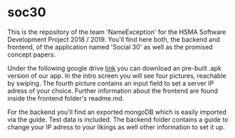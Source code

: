 # soc30

This is the repository of the team 'NameException' for the HSMA Software Development Project 2018 / 2019. You'll find here both, the backend and frontend, of the application named 'Social 30' as well as the promised concept papers. 

Under the following google drive [link](https://drive.google.com/file/d/1G0spQcrZXUI0fUcPvrWQ8bhwK3jAS1JZ/view) you can download an pre-built .apk version of our app. In the intro screen you will see four pictures, reachable by swiping. The fourth picture contains an input field to set a server IP adress of your choice. Further information about the frontend are found inside the frontend folder's readme.md.

For the backend you'll find an exported mongoDB which is easily imported via the guide. Test data is included. The backend folder contains a guide to change your IP adress to your likings as well other information to set it up.




